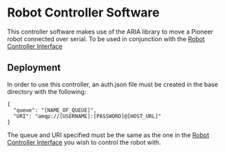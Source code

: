 # Robot Controller Software

This controller software makes use of the ARIA library to move a Pioneer robot connected over serial. To be used in conjunction with the [Robot Controller Interface](https://github.com/Christopher-Dreiser/Robot-Controller-Interface)

## Deployment

In order to use this controller, an auth.json file must be created in the base directory with the following:
```
{
  "queue": "[NAME_OF_QUEUE]",
  "URI": "amqp://[USERNAME]:[PASSWORD]@[HOST_URL]"
}
```
The queue and URI specified must be the same as the one in the [Robot Controller Interface](https://github.com/Christopher-Dreiser/Robot-Controller-Interface) you wish to control the robot with. 
